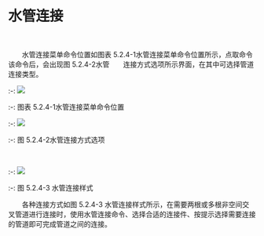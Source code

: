 # 水管连接
<br/>


&emsp;&emsp;水管连接菜单命令位置如图表 5.2.4-1水管连接菜单命令位置所示，点取命令该命令后，会出现图 5.2.4-2水管&emsp;&emsp;连接方式选项所示界面，在其中可选择管道连接类型。
<br/>

:-: ![](images/161.png)


:-: 图表 5.2.4-1水管连接菜单命令位置
<br/>

:-: ![](images/162.png)


:-: 图 5.2.4-2水管连接方式选项
   
 <br/>

:-:  ![](images/163.png)

:-:   图 5.2.4-3 水管连接样式
<br/>


&emsp;&emsp;各种连接方式如图 5.2.4-3 水管连接样式所示，在需要两根或多根非空间交叉管道进行连接时，使用水管连接命令、选择合适的连接件、按提示选择需要连接的管道即可完成管道之间的连接。